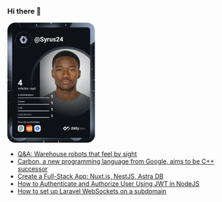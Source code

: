 ### Hi there 👋

<a href="https://app.daily.dev/Syrus24"><img src="https://github.com/Smith-DLAB/Smith-DLAB/blob/main/devcard.svg" width="200" alt="Amir BABIO's Dev Card"/></a>

<!--
**Smith-DLAB/Smith-DLAB** is a ✨ _special_ ✨ repository because its `README.md` (this file) appears on your GitHub profile.

Here are some ideas to get you started:

- 🔭 I’m currently working on ...
- 🌱 I’m currently learning ...
- 👯 I’m looking to collaborate on ...
- 🤔 I’m looking for help with ...
- 💬 Ask me about ...
- 📫 How to reach me: ...
- 😄 Pronouns: ...
- ⚡ Fun fact: ...
-->

<!-- daily.dev BOOKMARKS:START -->
- [Q&amp;A: Warehouse robots that feel by sight](https://app.daily.dev/posts/CzuUaCsfe?utm_source=rss&utm_medium=bookmarks&utm_campaign=j59ENI8rK8nGaQ5tpRoab)
- [Carbon, a new programming language from Google, aims to be C++ successor](https://app.daily.dev/posts/-ITdocFGv?utm_source=rss&utm_medium=bookmarks&utm_campaign=j59ENI8rK8nGaQ5tpRoab)
- [Create a Full-Stack App: Nuxt.js, NestJS, Astra DB](https://app.daily.dev/posts/49hESmxtQ?utm_source=rss&utm_medium=bookmarks&utm_campaign=j59ENI8rK8nGaQ5tpRoab)
- [How to Authenticate and Authorize User Using JWT in NodeJS](https://app.daily.dev/posts/AFiGGUeov?utm_source=rss&utm_medium=bookmarks&utm_campaign=j59ENI8rK8nGaQ5tpRoab)
- [How to set up Laravel WebSockets on a subdomain](https://app.daily.dev/posts/4uZrxZZUO?utm_source=rss&utm_medium=bookmarks&utm_campaign=j59ENI8rK8nGaQ5tpRoab)
<!-- daily.dev BOOKMARKS:END -->
